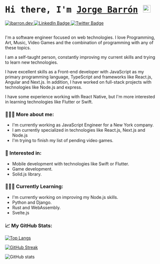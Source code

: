 
# <samp>Hi there, I'm <a href="https://jbarron.dev" target="_blank">Jorge Barrón</a> <img src="https://media.giphy.com/media/hvRJCLFzcasrR4ia7z/giphy.gif" width="25"> </samp>

<div id="badges" style="margin-bottom: 30px">
  <a href="https://jbarron.dev" target="__blank">
    <img src="https://img.shields.io/badge/Website-green?style=for-the-badge&logo=appveyor&logoColor=white" alt="jbarron.dev" />
  </a>
  
  <a href="https://www.linkedin.com/in/jorgebarrondev/">
    <img src="https://img.shields.io/badge/LinkedIn-blue?style=for-the-badge&logo=linkedin&logoColor=white" alt="LinkedIn Badge"/>
  </a>
  
  <a href="https://twitter.com/_JorgeBarron">
    <img src="https://img.shields.io/badge/Twitter-blue?style=for-the-badge&logo=twitter&logoColor=white" alt="Twitter Badge"/>
  </a>
</div>


I'm a software engineer focused on web technologies. I love Programming, Art, Music, Video Games and the combination of programming with any of these topics.

I am a self-taught person, constantly improving my current skills and trying to learn new technologies.

I have excellent skills as a Front-end developer with JavaScript as my primary programming language, TypeScript and frameworks like React.js, Angular and Next.js. In addition, I have worked on full-stack projects with technologies like Node.js and express.

I have some experience working with React Native, but I'm more interested in learning technologies like Flutter or Swift.

### 🧙🏼‍♀️ More about me:
- I'm currently working as JavaScript Engineer for a New York company.
- I am currently specialized in technologies like React.js, Next.js and Node.js
- I'm trying to finish my list of pending video games.

### 🤔 Interested in:
- Mobile development with technologies like Swift or Flutter.
- Game development.
- Solid.js library.

### 👨🏽‍💻 Currently Learning:
- I'm currently working on improving my Node.js skills.
- Python and Django.
- Rust and WebAssembly.
- Svelte.js

### 📈 My GitHub Stats:

[![Top Langs](https://github-readme-stats.vercel.app/api/top-langs/?username=jorge8168711&count_private=true&show_icons=true&theme=dracula&hide_border=true&layout=compact)](https://github.com/anuraghazra/github-readme-stats)

[![GitHub Streak](https://github-readme-streak-stats.herokuapp.com?user=jorge8168711&theme=dracula&hide_border=true)](https://git.io/streak-stats)

![GitHub stats](https://github-readme-stats.vercel.app/api?username=jorge8168711&count_private=true&show_icons=true&theme=dracula&hide_border=true&include_all_commits=true)

